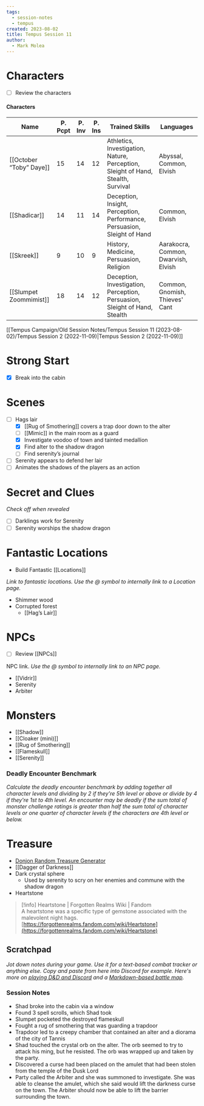 ```yaml
---
tags:
  - session-notes
  - tempus
created: 2023-08-02
title: Tempus Session 11
author:
  - Mark Molea
---
```



# Characters

- [ ] Review the characters

#### Characters

|Name|P. Pcpt|P. Inv|P. Ins|Trained Skills|Languages|
|---|---|---|---|---|---|
|[[October “Toby” Daye]]|15|14|12|Athletics, Investigation, Nature, Perception, Sleight of Hand, Stealth, Survival|Abyssal, Common, Elvish|
|[[Shadicar]]|14|11|14|Deception, Insight, Perception, Performance, Persuasion, Sleight of Hand|Common, Elvish|
|[[Skreek]]|9|10|9|History, Medicine, Persuasion, Religion|Aarakocra, Common, Dwarvish, Elvish|
|[[Slumpet Zoommimist]]|18|14|12|Deception, Investigation, Perception, Persuasion, Sleight of Hand, Stealth|Common, Gnomish, Thieves' Cant|

  
  

[[Tempus Campaign/Old Session Notes/Tempus Session 11 (2023-08-02)/Tempus Session 2 (2022-11-09)|Tempus Session 2 (2022-11-09)]]

# Strong Start

- [x] Break into the cabin

# Scenes

- [ ] Hags lair
    - [x] [[Rug of Smothering]] covers a trap door down to the alter
    - [ ] [[Mimic]] in the main room as a guard
    - [x] Investigate voodoo of town and tainted medallion
    - [x] Find alter to the shadow dragon
    - [ ] Find serenity’s journal
- [ ] Serenity appears to defend her lair
- [ ] Animates the shadows of the players as an action

# Secret and Clues

_Check off when revealed_

- [ ] Darklings work for Serenity
- [ ] Serenity worships the shadow dragon

# Fantastic Locations

- Build Fantastic [[Locations]]

_Link to fantastic locations. Use the @ symbol to internally link to a Location page._

- Shimmer wood
- Corrupted forest
    - [[Hag’s Lair]]

# NPCs

- [ ] Review [[NPCs]]

NPC link. _Use the @ symbol to internally link to an NPC page._

- [[Vidrir]]
- Serenity
- Arbiter

# Monsters

- [[Shadow]]
- [[Cloaker (mini)]]
- [[Rug of Smothering]]
- [[Flameskull]]
- [[Serenity]]

  

### **Deadly Encounter Benchmark**

_Calculate the deadly encounter benchmark by adding together all character levels and dividing by 2 if they're 5th level or above or divide by 4 if they're 1st to 4th level. An encounter may be deadly if the sum total of monster challenge ratings is greater than half the sum total of character levels or one quarter of character levels if the characters are 4th level or below._

# Treasure

- [Donjon Random Treasure Generator](https://donjon.bin.sh/5e/random/#type=treasure;treasure-cr=4;treasure-loot_type=treasure_hoard)
- [[Dagger of Darkness]]
- Dark crystal sphere
    - Used by serenity to scry on her enemies and commune with the shadow dragon
- Heartstone

> [!info] Heartstone | Forgotten Realms Wiki | Fandom  
> A heartstone was a specific type of gemstone associated with the malevolent night hags.  
> [https://forgottenrealms.fandom.com/wiki/Heartstone](https://forgottenrealms.fandom.com/wiki/Heartstone)  

  

## Scratchpad

_Jot down notes during your game. Use it for a text-based combat tracker or anything else. Copy and paste from here into Discord for example. Here's more on [playing D&D and Discord](https://slyflourish.com/playing_dnd_over_discord.html) and a [Markdown-based battle map](https://slyflourish.com/text-based_battle_maps.html)._

### Session Notes

- Shad broke into the cabin via a window
- Found 3 spell scrolls, which Shad took
- Slumpet pocketed the destroyed flameskull
- Fought a rug of smothering that was guarding a trapdoor
- Trapdoor led to a creepy chamber that contained an alter and a diorama of the city of Tannis
- Shad touched the crystal orb on the alter. The orb seemed to try to attack his ming, but he resisted. The orb was wrapped up and taken by the party.
- Discovered a curse had been placed on the amulet that had been stolen from the temple of the Dusk Lord
- Party called the Arbiter and she was summoned to investigate. She was able to cleanse the amulet, which she said would lift the darkness curse on the town. The Arbiter should now be able to lift the barrier surrounding the town.